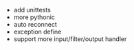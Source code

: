- add unittests
- more pythonic
- auto reconnect
- exception define
- support more input/filter/output handler


